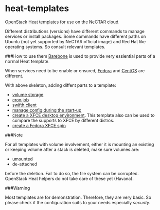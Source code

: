 heat-templates
==============

OpenStack Heat templates for use on the [NeCTAR](http://nectar.org.au/) cloud.

Different distributions (versions) have different commands to manage 
services or install packages. Some commands have different paths on 
Ubuntu (not yet supported by NeCTAR official image) and Red Hat like 
operating systems. So consult relevant templates.

###How to use them
[Barebone](Barebone.yaml) is used to provide very essiential parts of a normal Heat template. 

When services need to be enable or ensured, [Fedora](Fedora_Barebone.yaml) and [CentOS](CentOS_Barebone.yaml) are different.

With above skeleton, adding diffent parts to a template:
* [volume storage](Volume_CreateAttach.yaml)
* [cron job](Cronjob.yaml)
* [swifth client](Swift_Client.yaml)
* [manage config during the start-up](Configsets.yaml)
* [create a XFCE desktop environment](XFCE.yaml). This template also can be used to compare the supports to XFCE by different distros.
* [create a Fedora XFCE spin](Fedora_XFCE.yaml)

###Note 

For all templates with volume involvement, either it is 
mounting an existing or keeping volume after a stack is deleted, 
make sure volumes are: 
* umounted 
* de-attached

before the deletion. Fail to do so, the file system can be 
corrupted. OpenStack Heat helpers do not take care of these yet 
(Havana).

###Warning

Most templates are for demonstration. Therefore, they are very 
basic. So please check if the configuration suits to your needs 
especially *security*.
